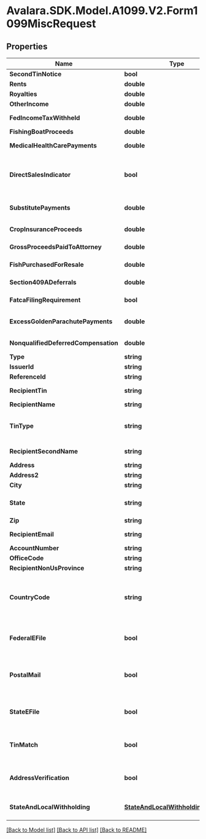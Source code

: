 # Avalara.SDK.Model.A1099.V2.Form1099MiscRequest

## Properties

Name | Type | Description | Notes
------------ | ------------- | ------------- | -------------
**SecondTinNotice** | **bool** | Second TIN notice | [optional] 
**Rents** | **double** | Rents | [optional] 
**Royalties** | **double** | Royalties | [optional] 
**OtherIncome** | **double** | Other income | [optional] 
**FedIncomeTaxWithheld** | **double** | Federal income tax withheld | [optional] 
**FishingBoatProceeds** | **double** | Fishing boat proceeds | [optional] 
**MedicalHealthCarePayments** | **double** | Medical and health care payments | [optional] 
**DirectSalesIndicator** | **bool** | Payer made direct sales totaling $5,000 or more of consumer products to recipient for resale | [optional] 
**SubstitutePayments** | **double** | Substitute payments in lieu of dividends or interest | [optional] 
**CropInsuranceProceeds** | **double** | Crop insurance proceeds | [optional] 
**GrossProceedsPaidToAttorney** | **double** | Gross proceeds paid to an attorney | [optional] 
**FishPurchasedForResale** | **double** | Fish purchased for resale | [optional] 
**Section409ADeferrals** | **double** | Section 409A deferrals | [optional] 
**FatcaFilingRequirement** | **bool** | FATCA filing requirement | [optional] 
**ExcessGoldenParachutePayments** | **double** | (Legacy field) Excess golden parachute payments | [optional] 
**NonqualifiedDeferredCompensation** | **double** | Nonqualified deferred compensation | [optional] 
**Type** | **string** |  | [optional] 
**IssuerId** | **string** | Issuer ID | [optional] 
**ReferenceId** | **string** | Reference ID | [optional] 
**RecipientTin** | **string** | Recipient Tax ID Number | [optional] 
**RecipientName** | **string** | Recipient name | 
**TinType** | **string** | Type of TIN (Tax ID Number). Will be one of:  * SSN  * EIN  * ITIN  * ATIN | [optional] 
**RecipientSecondName** | **string** | Recipient second name | [optional] 
**Address** | **string** | Address | 
**Address2** | **string** | Address line 2 | [optional] 
**City** | **string** | City | 
**State** | **string** | US state. Required if CountryCode is \&quot;US\&quot;. | [optional] 
**Zip** | **string** | Zip/postal code | [optional] 
**RecipientEmail** | **string** | Recipient email address | [optional] 
**AccountNumber** | **string** | Account number | [optional] 
**OfficeCode** | **string** | Office code | [optional] 
**RecipientNonUsProvince** | **string** | Foreign province | [optional] 
**CountryCode** | **string** | Country code, as defined at https://www.irs.gov/e-file-providers/country-codes | 
**FederalEFile** | **bool** | Boolean indicating that federal e-filing should be scheduled for this form | [optional] 
**PostalMail** | **bool** | Boolean indicating that postal mailing to the recipient should be scheduled for this form | [optional] 
**StateEFile** | **bool** | Boolean indicating that state e-filing should be scheduled for this form | [optional] 
**TinMatch** | **bool** | Boolean indicating that TIN Matching should be scheduled for this form | [optional] 
**AddressVerification** | **bool** | Boolean indicating that address verification should be scheduled for this form | [optional] 
**StateAndLocalWithholding** | [**StateAndLocalWithholdingRequest**](StateAndLocalWithholdingRequest.md) | State and local withholding information | [optional] 

[[Back to Model list]](../../../README.md#documentation-for-models) [[Back to API list]](../../../README.md#documentation-for-api-endpoints) [[Back to README]](../../../README.md)

